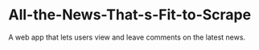 # All-the-News-That-s-Fit-to-Scrape
 A web app that lets users view and leave comments on the latest news. 
